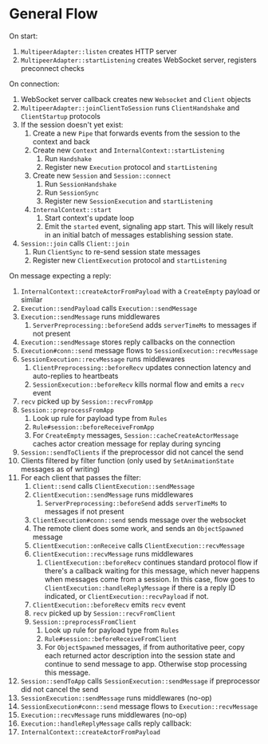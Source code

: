 General Flow
=============

On start:

1. `MultipeerAdapter::listen` creates HTTP server
2. `MultipeerAdapter::startListening` creates WebSocket server, registers preconnect checks

On connection:

1. WebSocket server callback creates new `Websocket` and `Client` objects
2. `MultipeerAdapter::joinClientToSession` runs `ClientHandshake` and `ClientStartup` protocols
3. If the session doesn't yet exist:
    1. Create a new `Pipe` that forwards events from the session to the context and back
    2. Create new `Context` and `InternalContext::startListening`
        1. Run `Handshake`
        2. Register new `Execution` protocol and `startListening`
    3. Create new `Session` and `Session::connect`
        1. Run `SessionHandshake`
        2. Run `SessionSync`
        3. Register new `SessionExecution` and `startListening`
    4. `InternalContext::start`
        1. Start context's update loop
        2. Emit the `started` event, signaling app start. This will likely result in an initial batch of messages establishing session state.
4. `Session::join` calls `Client::join`
    1. Run `ClientSync` to re-send session state messages
    2. Register new `ClientExecution` protocol and `startListening`

On message expecting a reply:

1. `InternalContext::createActorFromPayload` with a `CreateEmpty` payload or similar
2. `Execution::sendPayload` calls `Execution::sendMessage`
3. `Execution::sendMessage` runs middlewares
    1. `ServerPreprocessing::beforeSend` adds `serverTimeMs` to messages if not present
4. `Execution::sendMessage` stores reply callbacks on the connection
5. `Execution#conn::send` message flows to `SessionExecution::recvMessage`
6. `SessionExecution::recvMessage` runs middlewares
    1. `ClientPreprocessing::beforeRecv` updates connection latency and auto-replies to heartbeats
    2. `SessionExecution::beforeRecv` kills normal flow and emits a `recv` event
7. `recv` picked up by `Session::recvFromApp`
8. `Session::preprocessFromApp`
    1. Look up rule for payload type from `Rules`
    2. `Rule#session::beforeReceiveFromApp`
    3. For `CreateEmpty` messages, `Session::cacheCreateActorMessage` caches actor creation message for replay during syncing
9. `Session::sendToClients` if the preprocessor did not cancel the send
10. Clients filtered by filter function (only used by `SetAnimationState` messages as of writing)
11. For each client that passes the filter:
    1. `Client::send` calls `ClientExecution::sendMessage`
    2. `ClientExecution::sendMessage` runs middlewares
        1. `ServerPreprocessing::beforeSend` adds `serverTimeMs` to messages if not present
    4. `ClientExecution#conn::send` sends message over the websocket
    5. The remote client does some work, and sends an `ObjectSpawned` message
    6. `ClientExecution::onReceive` calls `ClientExecution::recvMessage`
    7. `ClientExecution::recvMessage` runs middlewares
        1. `ClientExecution::beforeRecv` continues standard protocol flow if there's a callback waiting for this message, which never happens when messages come from a session. In this case, flow goes to `ClientExecution::handleReplyMessage` if there is a reply ID indicated, or `ClientExecution::recvPayload` if not.
    8. `ClientExecution::beforeRecv` emits `recv` event
    9. `recv` picked up by `Session::recvFromClient`
    10. `Session::preprocessFromClient`
        1. Look up rule for payload type from `Rules`
        2. `Rule#session::beforeReceiveFromClient`
        3. For `ObjectSpawned` messages, if from authoritative peer, copy each returned actor description into the session state and continue to send message to app. Otherwise stop processing this message.
12. `Session::sendToApp` calls `SessionExecution::sendMessage` if preprocessor did not cancel the send
13. `SessionExecution::sendMessage` runs middlewares (no-op)
14. `SessionExecution#conn::send` message flows to `Execution::recvMessage`
15. `Execution::recvMessage` runs middlewares (no-op)
16. `Execution::handleReplyMessage` calls reply callback:
17. `InternalContext::createActorFromPayload`
